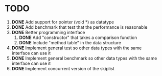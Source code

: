 TODO
====

1. **DONE** Add support for pointer (void *) as datatype
2. **DONE** Add benchmark that test that the performance is reasonable
3. **DONE** Better programming interface
   1. **DONE** Add "constructor" that takes a comparison function
   2. **DONE** Include "method table" in the data structure
4. **DONE** Implement general test so other data types with the same interface can use it
5. **DONE** Implement general benchmark so other data types with the same interface can use it
6. **DONE** Implement concurrent version of the skiplist

